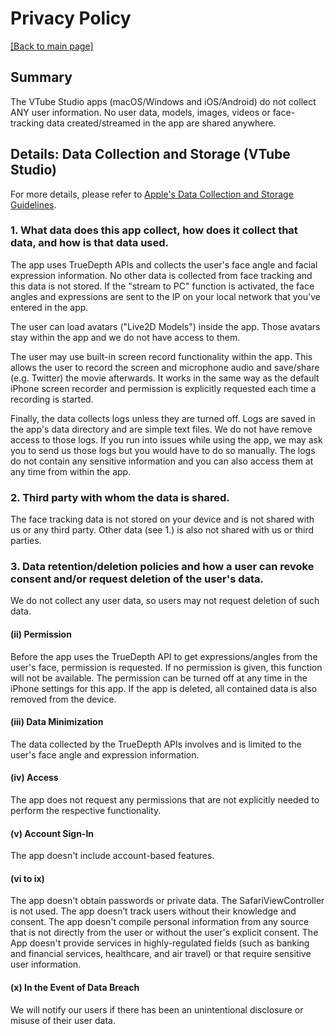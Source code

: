 # Privacy Policy

[\[Back to main page\]](https://denchisoft.github.io/)

## Summary

The VTube Studio apps (macOS/Windows and iOS/Android) do not collect ANY user information.
No user data, models, images, videos or face-tracking data created/streamed in the app are shared anywhere.

## Details: Data Collection and Storage (VTube Studio)

For more details, please refer to [Apple's Data Collection and Storage Guidelines](https://developer.apple.com/app-store/review/guidelines/#data-collection-and-storage).

### 1. What data does this app collect, how does it collect that data, and how is that data used.

The app uses TrueDepth APIs and collects the user's face angle and facial expression information. No other data is collected from face tracking and this data is not stored. If the "stream to PC" function is activated, the face angles and expressions are sent to the IP on your local network that you've entered in the app.

The user can load avatars ("Live2D Models") inside the app. Those avatars stay within the app and we do not have access to them.

The user may use built-in screen record functionality within the app. This allows the user to record the screen and microphone audio and save/share (e.g. Twitter) the movie afterwards. It works in the same way as the default iPhone screen recorder and permission is explicitly requested each time a recording is started.

Finally, the data collects logs unless they are turned off. Logs are saved in the app's data directory and are simple text files. We do not have remove access to those logs. If you run into issues while using the app, we may ask you to send us those logs but you would have to do so manually. The logs do not contain any sensitive information and you can also access them at any time from within the app.

### 2. Third party with whom the data is shared.

The face tracking data is not stored on your device and is not shared with us or any third party. Other data (see 1.) is also not shared with us or third parties.

### 3. Data retention/deletion policies and how a user can revoke consent and/or request deletion of the user's data.

We do not collect any user data, so users may not request deletion of such data.

#### (ii) Permission

Before the app uses the TrueDepth API to get expressions/angles from the user's face, permission is requested. If no permission is given, this function will not be available. The permission can be turned off at any time in the iPhone settings for this app. If the app is deleted, all contained data is also removed from the device.

#### (iii) Data Minimization

The data collected by the TrueDepth APIs involves and is limited to the user's face angle and expression information.

#### (iv) Access

The app does not request any permissions that are not explicitly needed to perform the respective functionality.

#### (v) Account Sign-In

The app doesn't include account-based features.

#### (vi to ix)

The app doesn't obtain passwords or private data. The SafariViewController is not used. The app doesn’t track users without their knowledge and consent. The app doesn't compile personal information from any source that is not directly from the user or without the user's explicit consent. The App doesn't provide services in highly-regulated fields (such as banking and financial services, healthcare, and air travel) or that require sensitive user information.

#### (x) In the Event of Data Breach

We will notify our users if there has been an unintentional disclosure or misuse of their user data.

